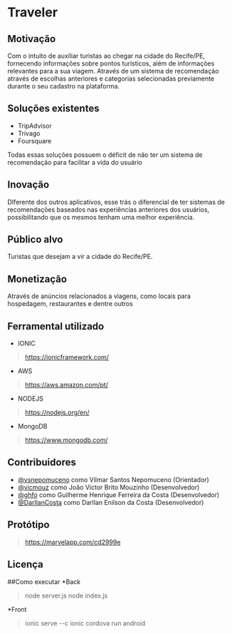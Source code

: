 # Traveler


## Motivação
Com o intuito de auxiliar turistas ao chegar na cidade do Recife/PE, fornecendo informações sobre pontos turísticos, além de informações relevantes para a sua viagem. Através de um sistema de recomendação através de escolhas anteriores e categorias selecionadas previamente durante o seu cadastro na plataforma.

## Soluções existentes
* TripAdvisor
* Trivago
* Foursquare

Todas essas soluções possuem o déficit de não ter um sistema de recomendação para facilitar a vida do usuário

## Inovação

DIferente dos outros aplicativos, esse trás o diferencial de ter sistemas de recomendações baseados nas experiências anteriores dos usuários, possibilitando que os mesmos tenham uma melhor experiência.

## Público alvo

Turistas que desejam a vir a cidade do Recife/PE.

## Monetização
Através de anúncios relacionados a viagens, como locais para hospedagem, restaurantes e dentre outros

## Ferramental utilizado
* IONIC
> https://ionicframework.com/
* AWS
> https://aws.amazon.com/pt/
* NODEJS
> https://nodejs.org/en/
* MongoDB
> https://www.mongodb.com/

## Contribuidores
- [@vsnepomuceno](https://github.com/vsnepomuceno) como Vilmar Santos Nepomuceno (Orientador)
- [@vicmouz](https://github.com/vicmouz) como João Victor Brito Mouzinho (Desenvolvedor)
- [@ghfo](https://github.com/ghfo) como Guilherme Henrique Ferreira da Costa (Desenvolvedor)
- [@DarllanCosta](https://github.com/DarllanCosta) como Darllan Enilson da Costa (Desenvolvedor)

## Protótipo
> https://marvelapp.com/cd2999e

## Licença

##Como executar
*Back
>node server.js
>node index.js

*Front
>ionic serve --c
>ionic cordova run android


